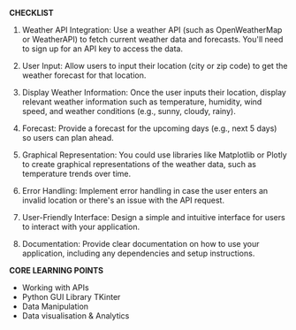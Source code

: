 **CHECKLIST**
   
1. Weather API Integration: Use a weather API (such as OpenWeatherMap or WeatherAPI) to fetch current weather data and forecasts. You'll need to sign up for an API key to access the data.

2. User Input: Allow users to input their location (city or zip code) to get the weather forecast for that location.

3. Display Weather Information: Once the user inputs their location, display relevant weather information such as temperature, humidity, wind speed, and weather conditions (e.g., sunny, cloudy, rainy).

4. Forecast: Provide a forecast for the upcoming days (e.g., next 5 days) so users can plan ahead.

5. Graphical Representation: You could use libraries like Matplotlib or Plotly to create graphical representations of the weather data, such as temperature trends over time.

6. Error Handling: Implement error handling in case the user enters an invalid location or there's an issue with the API request.

7. User-Friendly Interface: Design a simple and intuitive interface for users to interact with your application.

8. Documentation: Provide clear documentation on how to use your application, including any dependencies and setup instructions.



**CORE LEARNING POINTS**

- Working with APIs
- Python GUI Library TKinter
- Data Manipulation
- Data visualisation & Analytics